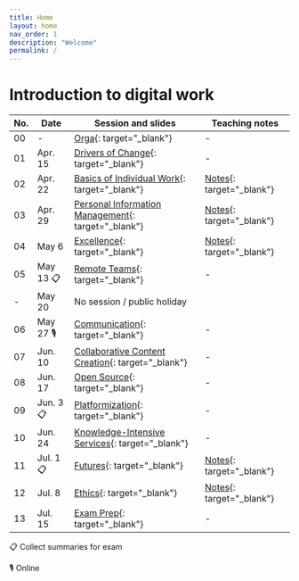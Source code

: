 ```yaml
---
title: Home
layout: home
nav_order: 1
description: "Welcome"
permalink: /
---
```


# Introduction to digital work

| No. | Date       | Session and slides | Teaching notes |
|-----|------------|--------------------|----------------|
| 00  | -          | [Orga](output/00-orga.html){: target="_blank"} | - |
| 01  | Apr. 15    | [Drivers of Change](output/01-drivers-of-change.html){: target="_blank"} | - |
| 02  | Apr. 22    | [Basics of Individual Work](output/02-basics-of-individual-work.html){: target="_blank"} | [Notes](output/teaching_notes/02_gtd.html){: target="_blank"} |
| 03  | Apr. 29    | [Personal Information Management](output/03-personal-information-management.html){: target="_blank"} | [Notes](output/teaching_notes/03_PIM.html){: target="_blank"} |
| 04  | May 6      | [Excellence](output/04-excellence.html){: target="_blank"} | [Notes](output/teaching_notes/04_Excellence.html){: target="_blank"} |
| 05  | May 13 📋  | [Remote Teams](output/05-remote-teams.html){: target="_blank"} | - |
| -   | May 20     | No session / public holiday |
| 06  | May 27  🎙️ | [Communication](output/06-communication.html){: target="_blank"} | - |
| 07  | Jun. 10    | [Collaborative Content Creation](output/08-collaborative-content-creation.html){: target="_blank"} | - |
| 08  | Jun. 17    | [Open Source](output/09-open-source.html){: target="_blank"} | - |
| 09  | Jun. 3  📋 | [Platformization](output/07-platformization.html){: target="_blank"}  | - |
| 10  | Jun. 24    | [Knowledge-Intensive Services](output/10-knowledge-intensive-services.html){: target="_blank"} | - |
| 11  | Jul. 1 📋  | [Futures](output/11-futures.html){: target="_blank"} | [Notes](output/teaching_notes/11-futures-notes.html){: target="_blank"} |
| 12  | Jul. 8     | [Ethics](output/12-ethics.html){: target="_blank"} | [Notes](output/teaching_notes/12-ethics-notes.html){: target="_blank"} |
| 13  | Jul. 15    | [Exam Prep](output/13-exam-prep.html){: target="_blank"} | - |

📋 Collect summaries for exam

🎙️ Online

<!-- 

## Instructor

<img src="assets/gerit_wagner.jpg" alt="Gerit Wagner (Foto: Tim Kipphan)" style="height: 220px; float: left; padding-right: 10px;">

**Gerit Wagner**  
*Assistant Professor of Information Systems*  
*Otto-Friedrich Universität Bamberg*

My name is Gerit Wagner, and I am your instructor. I enjoy coding, solving programming puzzles, and building tools that are useful for others. In this project, you can contribute to one of my most significant packages: [CoLRev](https://github.com/CoLRev-Environment/colrev). 

<br style="clear:both">

You can read more about my work [here](docs/instructor.html).


slides
resources and links
instructor

TBD: include a picture?
TODO : make group fotos and publish

objectives: mention tools and open synthesis?
-->

